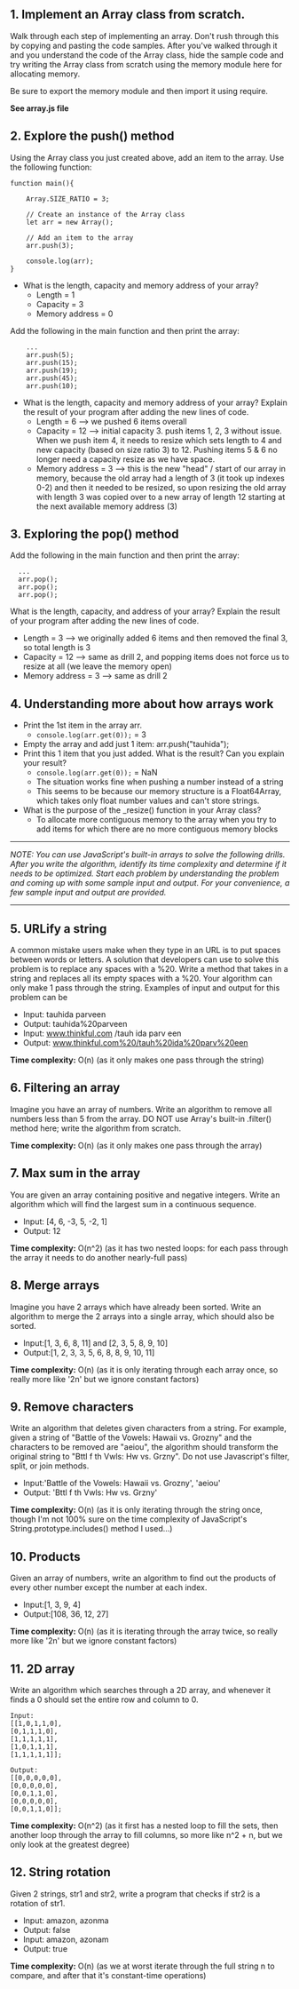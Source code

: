 ## 1. Implement an Array class from scratch.
Walk through each step of implementing an array. Don't rush through this by copying and pasting the code samples. After you've walked through it and you understand the code of the Array class, hide the sample code and try writing the Array class from scratch using the memory module here for allocating memory.

Be sure to export the memory module and then import it using require.

**See array.js file**

## 2. Explore the push() method
Using the Array class you just created above, add an item to the array. Use the following function:

```
function main(){

    Array.SIZE_RATIO = 3;

    // Create an instance of the Array class
    let arr = new Array();

    // Add an item to the array
    arr.push(3);

    console.log(arr);
}
```

* What is the length, capacity and memory address of your array?
    * Length = 1
    * Capacity = 3
    * Memory address = 0

Add the following in the main function and then print the array:

```
    ...
    arr.push(5);
    arr.push(15);
    arr.push(19);
    arr.push(45);
    arr.push(10);
```

* What is the length, capacity and memory address of your array? Explain the result of your program after adding the new lines of code.
    * Length = 6 --> we pushed 6 items overall
    * Capacity = 12 --> initial capacity 3. push items 1, 2, 3 without issue. When we push item 4, it needs to resize which sets length to 4 and new capacity (based on size ratio 3) to 12. Pushing items 5 & 6 no longer need a capacity resize as we have space.
    * Memory address = 3 --> this is the new "head" / start of our array in memory, because the old array had a length of 3 (it took up indexes 0-2) and then it needed to be resized, so upon resizing the old array with length 3 was copied over to a new array of length 12 starting at the next available memory address (3)

## 3. Exploring the pop() method
Add the following in the main function and then print the array:

```
  ...
  arr.pop();
  arr.pop();
  arr.pop();
```

What is the length, capacity, and address of your array? Explain the result of your program after adding the new lines of code.
* Length = 3 --> we originally added 6 items and then removed the final 3, so total length is 3
* Capacity = 12 --> same as drill 2, and popping items does not force us to resize at all (we leave the memory open)
* Memory address = 3 --> same as drill 2

## 4. Understanding more about how arrays work
* Print the 1st item in the array arr.
    * `console.log(arr.get(0));` = 3
* Empty the array and add just 1 item: arr.push("tauhida");
* Print this 1 item that you just added. What is the result? Can you explain your result?
    * `console.log(arr.get(0));` = NaN
    * The situation works fine when pushing a number instead of a string
    * This seems to be because our memory structure is a Float64Array, which takes only float number values and can't store strings.
* What is the purpose of the _resize() function in your Array class?
    * To allocate more contiguous memory to the array when you try to add items for which there are no more contiguous memory blocks


----------------

*NOTE: You can use JavaScript's built-in arrays to solve the following drills. After you write the algorithm, identify its time complexity and determine if it needs to be optimized. Start each problem by understanding the problem and coming up with some sample input and output. For your convenience, a few sample input and output are provided.*

----------------

## 5. URLify a string
A common mistake users make when they type in an URL is to put spaces between words or letters. A solution that developers can use to solve this problem is to replace any spaces with a %20. Write a method that takes in a string and replaces all its empty spaces with a %20. Your algorithm can only make 1 pass through the string. Examples of input and output for this problem can be

* Input: tauhida parveen
* Output: tauhida%20parveen
* Input: www.thinkful.com /tauh ida parv een
* Output: www.thinkful.com%20/tauh%20ida%20parv%20een

**Time complexity:** O(n) (as it only makes one pass through the string)

## 6. Filtering an array
Imagine you have an array of numbers. Write an algorithm to remove all numbers less than 5 from the array. DO NOT use Array's built-in .filter() method here; write the algorithm from scratch.

**Time complexity:** O(n) (as it only makes one pass through the array)

## 7. Max sum in the array
You are given an array containing positive and negative integers. Write an algorithm which will find the largest sum in a continuous sequence.

* Input: [4, 6, -3, 5, -2, 1]
* Output: 12

**Time complexity:** O(n^2) (as it has two nested loops: for each pass through the array it needs to do another nearly-full pass)

## 8. Merge arrays
Imagine you have 2 arrays which have already been sorted. Write an algorithm to merge the 2 arrays into a single array, which should also be sorted.

* Input:[1, 3, 6, 8, 11] and [2, 3, 5, 8, 9, 10]
* Output:[1, 2, 3, 3, 5, 6, 8, 8, 9, 10, 11]

**Time complexity:** O(n) (as it is only iterating through each array once, so really more like '2n' but we ignore constant factors)

## 9. Remove characters
Write an algorithm that deletes given characters from a string. For example, given a string of "Battle of the Vowels: Hawaii vs. Grozny" and the characters to be removed are "aeiou", the algorithm should transform the original string to "Bttl f th Vwls: Hw vs. Grzny". Do not use Javascript's filter, split, or join methods.

* Input:'Battle of the Vowels: Hawaii vs. Grozny', 'aeiou'
* Output: 'Bttl f th Vwls: Hw vs. Grzny'

**Time complexity:** O(n) (as it is only iterating through the string once, though I'm not 100% sure on the time complexity of JavaScript's String.prototype.includes() method I used...)

## 10. Products
Given an array of numbers, write an algorithm to find out the products of every other number except the number at each index.

* Input:[1, 3, 9, 4]
* Output:[108, 36, 12, 27]

**Time complexity:** O(n) (as it is iterating through the array twice, so really more like '2n' but we ignore constant factors)

## 11. 2D array
Write an algorithm which searches through a 2D array, and whenever it finds a 0 should set the entire row and column to 0.

```
Input:
[[1,0,1,1,0],
[0,1,1,1,0],
[1,1,1,1,1],
[1,0,1,1,1],
[1,1,1,1,1]];

Output:
[[0,0,0,0,0],
[0,0,0,0,0],
[0,0,1,1,0],
[0,0,0,0,0],
[0,0,1,1,0]];
```

**Time complexity:** O(n^2) (as it first has a nested loop to fill the sets, then another loop through the array to fill columns, so more like n^2 + n, but we only look at the greatest degree)

## 12. String rotation
Given 2 strings, str1 and str2, write a program that checks if str2 is a rotation of str1.

* Input: amazon, azonma
* Output: false
* Input: amazon, azonam
* Output: true

**Time complexity:** O(n) (as we at worst iterate through the full string n to compare, and after that it's constant-time operations)
